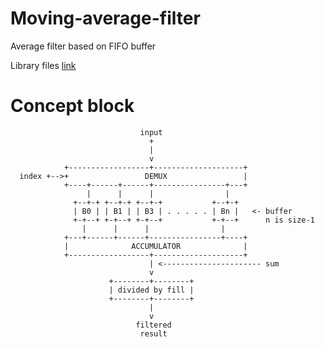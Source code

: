 # Moving-average-filter
Average filter based on FIFO buffer

Library files [link](https://github.com/binarymaker/Moving-average-filter/tree/master/sw-moving-average/User-Library/moving-average-library)
 
# Concept block 

```
                             input
                               +
                               |
                               v
            +------------------+--------------------+
  index +-->+                 DEMUX                 |
            +----+------+------+----------------+---+
                 |      |      |                |
              +--+-+ +--+-+ +--+-+           +--+-+
              | B0 | | B1 | | B3 | . . . . . | Bn |   <- buffer
              +-+--+ +-+--+ +-+--+           +-+--+      n is size-1
                |      |      |                |         
            +---+------+------+----------------+----+
            |              ACCUMULATOR              |
            +------------------+--------------------+
                               | <---------------------- sum
                               v
                      +--------+--------+
                      | divided by fill | 
                      +--------+--------+
                               |
                               v
                            filtered
                             result
                             
```
                             

 
 
